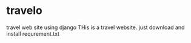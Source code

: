 # travelo
travel web site using django
THis is a travel website. just download and install requrement.txt
